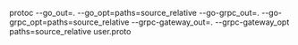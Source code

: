 protoc --go_out=. --go_opt=paths=source_relative --go-grpc_out=. --go-grpc_opt=paths=source_relative --grpc-gateway_out=.  --grpc-gateway_opt paths=source_relative  user.proto
